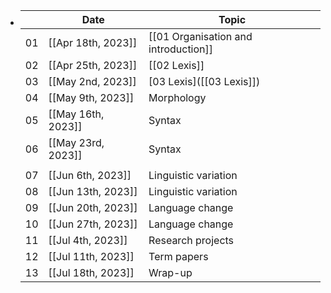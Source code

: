 - |    | Date               | Topic                                |
  |----|--------------------|--------------------------------------|
  | 01 | [[Apr 18th, 2023]] | [[01 Organisation and introduction]] |
  | 02 | [[Apr 25th, 2023]] | [[02 Lexis]] |
  | 03 | [[May 2nd, 2023]]  | [03 Lexis]([[03 Lexis]])                                |
  | 04 | [[May 9th, 2023]]  | Morphology                           |
  | 05 | [[May 16th, 2023]] | Syntax                               |
  | 06 | [[May 23rd, 2023]] | Syntax                               |
  |    |                    |                                      |
  | 07 | [[Jun 6th, 2023]]  | Linguistic variation                 |
  | 08 | [[Jun 13th, 2023]] | Linguistic variation                 |
  | 09 | [[Jun 20th, 2023]] | Language change                      |
  | 10 | [[Jun 27th, 2023]] | Language change                      |
  | 11 | [[Jul 4th, 2023]]  | Research projects                    |
  | 12 | [[Jul 11th, 2023]] | Term papers                          |
  | 13 | [[Jul 18th, 2023]] | Wrap-up                              |